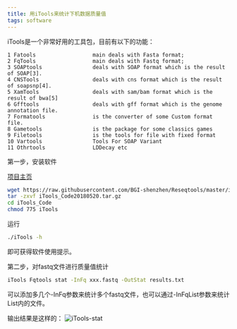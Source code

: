 ```yaml
---
title: 用iTools来统计下机数据质量值
tags: software
---
```


iTools是一个非常好用的工具包，目前有以下的功能：
```
1 Fatools                  main deals with Fasta format;
2 FqTools                  main deals with Fastq format;
3 SOAPtools                deals with SOAP format which is the result of SOAP[3].
4 CNSTools                 deals with cns format which is the result of soapsnp[4].
5 XamTools                 deals with sam/bam format which is the result of bwa[5]
6 Gfftools                 deals with gff format which is the genome annotation file.
7 Formatools               is the converter of some Custom format file.
8 Gametools                is the package for some classics games
9 Filetools                is the tools for file with fixed format 
10 Vartools                Tools For SOAP Variant
11 Othrtools               LDDecay etc
```



第一步，安装软件

[项目主页](https://github.com/BGI-shenzhen/Reseqtools)
```bash
wget https://raw.githubusercontent.com/BGI-shenzhen/Reseqtools/master/iTools_Code20180520.tar.gz
tar -zxvf iTools_Code20180520.tar.gz
cd iTools_Code
chmod 775 iTools
```

运行
```bash
./iTools -h
```
即可获得软件使用提示。

第二步，对fastq文件进行质量值统计
```bash
iTools Fqtools stat -InFq xxx.fastq -OutStat results.txt
```
可以添加多几个-InFq参数来统计多个fastq文件，也可以通过-InFqList参数来统计List内的文件。

输出结果是这样的：
![iTools-stat](https://raw.githubusercontent.com/pzweuj/pzweuj.github.io/refs/heads/master/downloads/images/iTools-result.PNG)

[T_T]:hmmmmmmmmmm，好烦哦